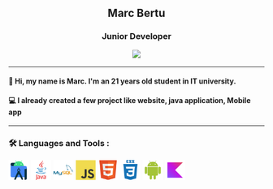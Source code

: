 <div align=center>
  <h2>Marc Bertu</h2>
</div>
<div align=center>
  <h3>Junior Developer</h3>
</div>
<div align=center><img src="https://komarev.com/ghpvc/?username=MarcBertu" /></div>

---

<div>
    <h4>👋 Hi, my name is Marc. I'm an 21 years old student in IT university.</h4>
    <h4>💻 I already created a few project like website, java application, Mobile app </h4>
</div>

---

### :hammer_and_wrench: Languages and Tools :

<div>
    <img src="https://github.com/devicons/devicon/blob/master/icons/androidstudio/androidstudio-original.svg" title="AndroidStudio" width="40" height="40"/>
    <img src="https://github.com/devicons/devicon/blob/master/icons/java/java-original-wordmark.svg" title="Java" alt="Java" width="40" height="40"/>
    <img src="https://github.com/devicons/devicon/blob/master/icons/mysql/mysql-original-wordmark.svg" title="MySQL"  alt="MySQL" width="40" height="40"/>
    <img src="https://github.com/devicons/devicon/blob/master/icons/javascript/javascript-original.svg" title="JavaScript" alt="JavaScript" width="40" height="40"/>
    <img src="https://github.com/devicons/devicon/blob/master/icons/html5/html5-original.svg" title="HTML5" alt="HTML" width="40" height="40"/>
    <img src="https://github.com/devicons/devicon/blob/master/icons/css3/css3-plain-wordmark.svg"  title="CSS3" alt="CSS" width="40" height="40"/>
    <img src="https://github.com/devicons/devicon/blob/master/icons/android/android-original.svg" title="Android" alt="Android" width="40" height="40" />
    <img src="https://github.com/devicons/devicon/blob/master/icons/kotlin/kotlin-original.svg" title="Kotlin" alt="Kotlin" width="40" height="40" />
</div>
